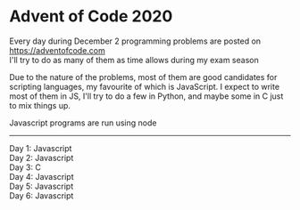 # Advent of Code 2020


Every day during December 2 programming problems are posted on https://adventofcode.com <br />
I'll try to do as many of them as time allows during my exam season <br />


Due to the nature of the problems, most of them are good candidates for scripting languages, my favourite of which is JavaScript.
I expect to write most of them in JS, I'll try to do a few in Python, and maybe some in C just to mix things up.

Javascript programs are run using node

<hr />
Day 1: Javascript<br />
Day 2: Javascript<br />
Day 3: C<br />
Day 4: Javascript<br />
Day 5: Javascript<br />
Day 6: Javascript<br />